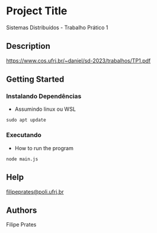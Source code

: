 # Project Title

Sistemas Distribuídos - Trabalho Prático 1

## Description

https://www.cos.ufrj.br/~daniel/sd-2023/trabalhos/TP1.pdf

## Getting Started

### Instalando Dependências
* Assumindo linux ou WSL

```
sudo apt update
```

### Executando

* How to run the program
```
node main.js
```

## Help

filipeprates@poli.ufrj.br

## Authors

Filipe Prates